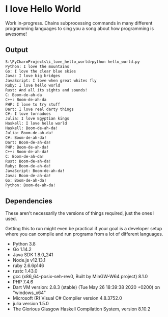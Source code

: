 # I love Hello World

Work in-progress. Chains subprocessing commands in many different programming languages
to sing you a song about how programming is awesome!

## Output
```bash
S:\PyCharmProjects\i_love_hello_world>python hello_world.py
Python: I love the mountains
Go: I love the clear blue skies
Java: I love big bridges
JavaScript: I love when great whites fly
Ruby: I love hello world
Rust: And all its sights and sounds!
C: Boom-de-ah-da
C++: Boom-de-ah-da
PHP: I love to try stuff
Dart: I love real darty things
C#: I love tornadoes
Julia: I love Egyptian kings
Haskell: I love hello world
Haskell: Boom-de-ah-da!
Julia: Boom-de-ah-da!
C#: Boom-de-ah-da!
Dart: Boom-de-ah-da!
PHP: Boom-de-ah-da!
C++: Boom-de-ah-da!
C: Boom-de-ah-da!
Rust: Boom-de-ah-da!
Ruby: Boom-de-ah-da!
JavaScript: Boom-de-ah-da!
Java: Boom-de-ah-da!
Go: Boom-de-ah-da!
Python: Boom-de-ah-da!

```

## Dependencies
These aren't necessarily the versions of things required, just the ones I used.

Getting this to run might even be practical if your goal is a developer setup where
you can compile and run programs from a lot of different languages.

- Python 3.8
- Go 1.14.2
- Java SDK 1.8.0_241
- Node.js v12.13.1
- ruby 2.6.6p146
- rustc 1.43.0
- gcc (x86_64-posix-seh-rev0, Built by MinGW-W64 project) 8.1.0
- PHP 7.4.6
- Dart VM version: 2.8.3 (stable) (Tue May 26 18:39:38 2020 +0200) on "windows_x64"
- Microsoft (R) Visual C# Compiler version 4.8.3752.0
- julia version 1.5.0
- The Glorious Glasgow Haskell Compilation System, version 8.10.2
